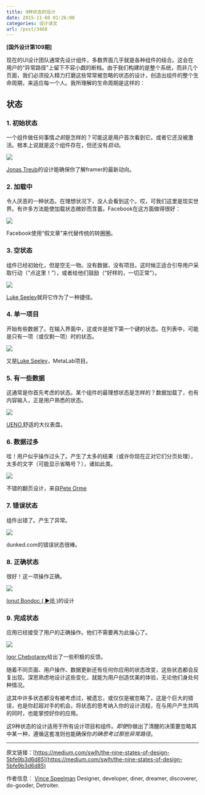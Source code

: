 ```yaml
---
title: 9种状态的设计
date: 2015-11-08 01:26:00
categories: 设计译文
url: /post/3468
---
```


**[国外设计第109期]**

现在的UI设计团队通常先设计组件，多数界面几乎就是各种组件的结合。这会在用户的“异常路径”上留下不容小觑的断档。由于我们构建的是整个系统，而非几个页面，我们必须投入精力打磨这些常常被忽略的状态的设计，创造出组件的整个生命周期，来适应每一个人。我所理解的生命周期是这样的：

## 状态

### 1. **初始状态**

一个组件做任何事情*之前*是怎样的？可能这是用户首次看到它。或者它还没被激活。根本上说就是这个组件存在，但还没有*启动*。

![](http://qiniu.colacdn.com/img/posts/2015-11/11-08/1-LNyqFzjiRNkqw186I2_YtQ.png)

[Jonas Treub](https://dribbble.com/jonastreub)的设计能确保你了解framer的最新动向。

### 2. **加载中**

令人厌恶的一种状态。在理想状况下，没人会看到这个。哎，可我们这里是现实世界。有许多方法能使加载状态微妙而含蓄。Facebook在这方面做得很好：

![](http://qiniu.colacdn.com/img/posts/2015-11/11-08/1-TpIehvczESpOJD7yQ3HF2g.gif)

Facebook使用“假文章”来代替传统的转圈圈。

### 3. **空状态**

组件已经初始化，但是空无一物。没有数据，没有项目。这时候正适合引导用户采取行动（“点这里！”），或者给他们鼓励（“好样的，一切正常”）。

![](http://qiniu.colacdn.com/img/posts/2015-11/11-08/1-IoVJzoP3v9_16IdpK9ww3g.png)

[Luke Seeley](https://dribbble.com/lukees)就将它作为了一种捷径。

### 4. **单一项目**

开始有些数据了。在输入界面中，这或许是按下第一个键的状态。在列表中，可能是只有一项（或仅剩一项）时的状态。

![](http://qiniu.colacdn.com/img/posts/2015-11/11-08/1-fnfAL-lYn5V4ulHM2f3vWg.png)

又是[Luke Seeley](https://dribbble.com/lukees)，MetaLab项目。

### 5. **有一些数据**

这通常是你首先考虑的状态。某个组件的最理想状态是怎样的？数据加载了，也有内容输入，正是用户熟悉的状态。

![](http://qiniu.colacdn.com/img/posts/2015-11/11-08/1-js-IckIHrUTT5KtZtiENSQ.png)

[UENO.](https://dribbble.com/teams/ueno)舒适的大仪表盘。

### 6. **数据过多**

哇！用户似乎操作过头了。产生了太多的结果（或许你现在正对它们分页处理），太多的文字（可能显示省略号？），诸如此类。

![](http://qiniu.colacdn.com/img/posts/2015-11/11-08/1-dp8v6F66fu5tfa4Dq_c31Q.png)

不错的翻页设计，来自[Pete Orme](https://dribbble.com/ormeski)

### 7. **错误状态**

组件出错了。产生了异常。

![](http://qiniu.colacdn.com/img/posts/2015-11/11-08/1-sk90HfKPbvisYcFsYjMm0A.png)

dunked.com的错误状态很棒。

### 8. **正确状态**

很好！这一项操作正确。

![](http://qiniu.colacdn.com/img/posts/2015-11/11-08/1-D8fkoQeLLFx1TNt5lBS0GA.png)

[Ionut Bondoc ( ►IB )](https://dribbble.com/IonutBondoc)的设计

### 9. **完成状态**

应用已经接受了用户的正确操作。他们不需要再为此操心了。

![](http://qiniu.colacdn.com/img/posts/2015-11/11-08/1-r6NdBjvStCqOWe4orT7bNQ.gif)

[Igor Chebotarev](https://dribbble.com/IgorCheb)给出了一些积极的反馈。

随着不同页面、用户操作、数据更新还有任何你应用的状态改变，这些状态都会反复出现。深思熟虑地设计这些变化，就能为用户创造优美的体验，无论他们身处何种情况。

这其中许多状态都没有被考虑过，被遗忘，或仅仅是被忽略了。这是个巨大的错误，也是你赶超对手的机会。将状态的思考纳入你的设计流程，在与用户产生共鸣的同时，也能掌控好你的应用。

这9种状态的设计适用于所有设计项目和组件。*即使*你做出了清醒的决策要忽略其中某一种，遵循这套准则也能确保你*的确思考过那些异常路径*。

---

原文链接：[https://medium.com/swlh/the-nine-states-of-design-5bfe9b3d6d85](https://medium.com/swlh/the-nine-states-of-design-5bfe9b3d6d85)

作者信息：
[Vince Speelman](https://medium.com/@vinspee)
Designer, developer, diner, dreamer, discoverer, do-gooder, Detroiter.